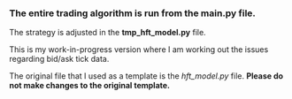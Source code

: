 ### The entire trading algorithm is run from the main.py file.

The strategy is adjusted in the **tmp_hft_model.py** file.

This is my work-in-progress version where I am working out the issues regarding bid/ask tick data.


The original file that I used as a template is the *hft_model.py* file.  **Please do not make changes to the original template.**